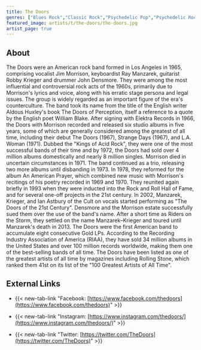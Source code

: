 ```yaml
---
title: The Doors
genres: ["Blues Rock","Classic Rock","Psychedelic Pop","Psychedelic Rock","Rock","Acid Rock"]
featured_image: artists/t/the-doors/the-doors.jpg
artist_page: true
---
```

## About

The Doors were an American rock band formed in Los Angeles in 1965, comprising vocalist Jim Morrison, keyboardist Ray Manzarek, guitarist Robby Krieger and drummer John Densmore. They were among the most influential and controversial rock acts of the 1960s, primarily due to Morrison's lyrics and voice, along with his erratic stage persona and legal issues. The group is widely regarded as an important figure of the era's counterculture.
The band took its name from the title of the English writer Aldous Huxley's book The Doors of Perception, itself a reference to a quote by the English poet William Blake. After signing with Elektra Records in 1966, the Doors with Morrison recorded and released six studio albums in five years, some of which are generally considered among the greatest of all time, including their debut The Doors (1967), Strange Days (1967), and L.A. Woman (1971). Dubbed the "Kings of Acid Rock", they were one of the most successful bands of their time and by 1972, the Doors had sold over 4 million albums domestically and nearly 8 million singles.
Morrison died in uncertain circumstances in 1971. The band continued as a trio, releasing two more albums until disbanding in 1973. In 1978, they reformed for the album An American Prayer, which combined new music with Morrison's recitings of his poetry recorded in 1969 and 1970. They reunited again briefly in 1993 when they were inducted into the Rock and Roll Hall of Fame, and for several one-off projects in the 21st century. In 2002, Manzarek, Krieger, and Ian Astbury of the Cult on vocals started performing as "The Doors of the 21st Century". Densmore and the Morrison estate successfully sued them over the use of the band's name. After a short time as Riders on the Storm, they settled on the name Manzarek–Krieger and toured until Manzarek's death in 2013.
The Doors were the first American band to accumulate eight consecutive Gold LPs. According to the Recording Industry Association of America (RIAA), they have sold 34 million albums in the United States and over 100 million records worldwide, making them one of the best-selling bands of all time. The Doors have been listed as one of the greatest artists of all time by magazines including Rolling Stone, which ranked them 41st on its list of the "100 Greatest Artists of All Time".



## External Links

- {{< new-tab-link "Facebook: [https://www.facebook.com/thedoors](https://www.facebook.com/thedoors)" >}}

- {{< new-tab-link "Instagram: [https://www.instagram.com/thedoors/](https://www.instagram.com/thedoors/)" >}}

- {{< new-tab-link "Twitter: [https://twitter.com/TheDoors](https://twitter.com/TheDoors)" >}}


